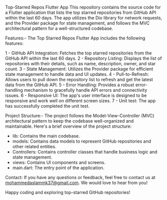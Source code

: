 Top-Starred Repos Flutter App
This repository contains the source code for a Flutter application that lists the top starred repositories from GitHub API within the last 60 days. The app utilizes the Dio library for network requests, and the Provider package for state management, and follows the MVC architectural pattern for a well-structured codebase.

Features:-
The Top Starred Repos Flutter App includes the following features:

1 - GitHub API Integration: Fetches the top starred repositories from the GitHub API within the last 60 days.
2 - Repository Listing: Displays the list of repositories with their details, such as name, description, owner, and star count.
3 - State Management: Utilizes the Provider package for efficient state management to handle data and UI updates.
4 - Pull-to-Refresh: Allows users to pull down the repository list to refresh and get the latest data from the GitHub API.
5 - Error Handling: Provides a robust error-handling mechanism to gracefully handle API errors and connectivity issues.
6 - Responsive UI: The app's user interface is designed to be responsive and work well on different screen sizes.
7 - Unit test: The app has successfully completed the unit test.

Project Structure:-
The project follows the Model-View-Controller (MVC) architectural pattern to keep the codebase well-organized and maintainable. Here's a brief overview of the project structure:
* lib: Contains the main codebase.
* models: Contains data models to represent GitHub repositories and other related entities.
* Controllers: Contains controller classes that handle business logic and state management.
* views: Contains UI components and screens.
* main.dart: The entry point of the application.

Contact:
If you have any questions or feedback, feel free to contact us at mohammedaslammk37@gmail.com. We would love to hear from you!

Happy coding and exploring top-starred GitHub repositories!
